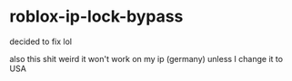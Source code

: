 # roblox-ip-lock-bypass

decided to fix lol

also this shit weird it won't work on my ip (germany) unless I change it to USA 
